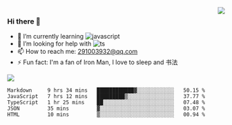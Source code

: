 <img align='right' src='https://github-readme-stats.vercel.app/api?username=niaogege&show_icons=true&theme=radical'/>

### Hi there 👋

- 🌱 I’m currently learning ![javascript](https://img.shields.io/badge/javacript-learn-orange)
- 🤔 I’m looking for help with ![ts](https://img.shields.io/badge/ts-learn-yellow)
- 📫 How to reach me: 291003932@qq.com
- ⚡ Fun fact:  I'm a fan of Iron Man, I love to sleep and 书法

![](https://github-readme-stats.vercel.app/api/top-langs/?username=niaogege&layout=compact)

<!--START_SECTION:waka-->
```text
Markdown     9 hrs 34 mins   ████████████▓░░░░░░░░░░░░   50.15 % 
JavaScript   7 hrs 12 mins   █████████▒░░░░░░░░░░░░░░░   37.77 % 
TypeScript   1 hr 25 mins    ██░░░░░░░░░░░░░░░░░░░░░░░   07.48 % 
JSON         35 mins         ▓░░░░░░░░░░░░░░░░░░░░░░░░   03.07 % 
HTML         10 mins         ▒░░░░░░░░░░░░░░░░░░░░░░░░   00.94 % 
```
<!--END_SECTION:waka-->
